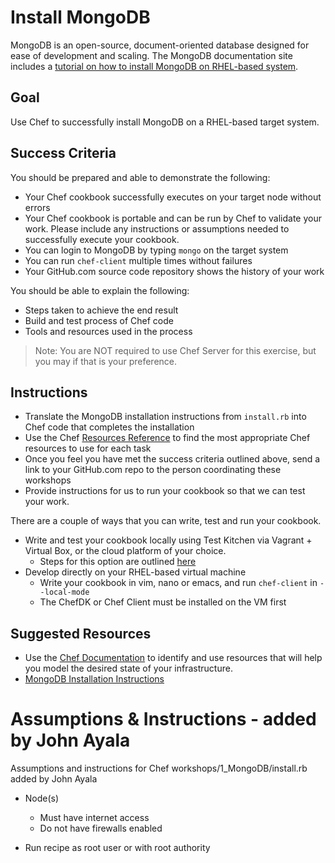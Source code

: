 # Install MongoDB

MongoDB is an open-source, document-oriented database designed for ease of development and scaling.  The MongoDB documentation site includes a [tutorial on how to install MongoDB on RHEL-based system](http://docs.mongodb.org/manual/tutorial/install-mongodb-on-red-hat-centos-or-fedora-linux/).

## Goal

Use Chef to successfully install MongoDB on a RHEL-based target system.

## Success Criteria

You should be prepared and able to demonstrate the following:

* Your Chef cookbook successfully executes on your target node without errors
* Your Chef cookbook is portable and can be run by Chef to validate your work. Please include any instructions or assumptions needed to successfully execute your cookbook.
* You can login to MongoDB by typing `mongo` on the target system
* You can run `chef-client` multiple times without failures
* Your GitHub.com source code repository shows the history of your work

You should be able to explain the following:

* Steps taken to achieve the end result
* Build and test process of Chef code
* Tools and resources used in the process

>Note: You are NOT required to use Chef Server for this exercise, but you may if that is your preference.

## Instructions

* Translate the MongoDB installation instructions from `install.rb` into Chef code that completes the installation
* Use the Chef [Resources Reference](https://docs.chef.io/resources.html) to find the most appropriate Chef resources to use for each task
* Once you feel you have met the success criteria outlined above, send a link to your GitHub.com repo to the person coordinating these workshops
* Provide instructions for us to run your cookbook so that we can test your work.

There are a couple of ways that you can write, test and run your cookbook.

* Write and test your cookbook locally using Test Kitchen via Vagrant + Virtual Box, or the cloud platform of your choice.
  * Steps for this option are outlined [here](https://learn.chef.io/tutorials/local-development/)
* Develop directly on your RHEL-based virtual machine
  * Write your cookbook in vim, nano or emacs, and run `chef-client` in `--local-mode`
  * The ChefDK or Chef Client must be installed on the VM first

## Suggested Resources

* Use the [Chef Documentation](http://docs.chef.io) to identify and use resources that will help you model the desired state of your infrastructure.
* [MongoDB Installation Instructions](https://docs.mongodb.com/manual/tutorial/install-mongodb-on-red-hat/)

# Assumptions & Instructions - added by John Ayala
Assumptions and instructions for Chef workshops/1_MongoDB/install.rb added by John Ayala

* Node(s) 
  * Must have internet access
  * Do not have firewalls enabled

* Run recipe as root user or with root authority

